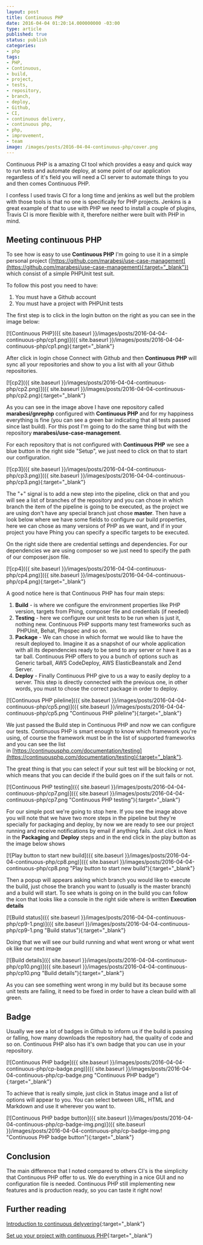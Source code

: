 ```yaml
---
layout: post
title: Continuous PHP
date: 2016-04-04 01:20:14.000000000 -03:00
type: article
published: true
status: publish
categories:
- php
tags:
- PHP,
- Continuous,
- build,
- project,
- tests,
- repository,
- branch,
- deploy,
- Github,
- CI,
- continuous delivery,
- continuous php,
- php,
- improvement,
- team
image: /images/posts/2016-04-04-continuous-php/cover.png
---
```


Continuous PHP is a amazing CI tool which provides a easy and quick way to run tests and automate deploy, at some point
of our application regardless of it's field you will need a CI server to automate things to you and then comes Continuous PHP.

I confess I used travis CI for a long time and jenkins as well but the problem with those tools is that no one is
specifically for PHP projects. Jenkins is a great example of that to use with PHP we need to install a couple of plugins, Travis CI is more flexible with it, therefore neither were built with PHP in mind.

## Meeting continuous PHP

To see how is easy to use **Continuous PHP** I'm going to use it in a simple personal
project ([https://github.com/marabesi/use-case-management](https://github.com/marabesi/use-case-management){:target="_blank"})
which consist of a simple PHPUnit test suit.

To follow this post you need to have:

1. You must have a Github account
2. You must have a project with PHPUnit tests

The first step is to click in the login button on the right as you can see in the image below:

[![Continuous PHP]({{ site.baseurl }}/images/posts/2016-04-04-continuous-php/cp1.png)]({{ site.baseurl }}/images/posts/2016-04-04-continuous-php/cp1.png){:target="_blank"}

After click in login chose Connect with Github and then **Continuous PHP** will sync all your repositories and show to you a list with all your Github repositories.

[![cp2]({{ site.baseurl }}/images/posts/2016-04-04-continuous-php/cp2.png)]({{ site.baseurl }}/images/posts/2016-04-04-continuous-php/cp2.png){:target="_blank"}

As you can see in the image above I have one repository called **marabesi/gnrephp** configured with **Continuous PHP**
and for my happiness everything is fine (you can see a green bar indicating that all tests passed since last build). For
this post I'm going to do the same thing but with the repository **marabesi/use-case-management**.

For each repository that is not configured with **Continuous PHP** we see a blue button in the right side "Setup", we just need to click on that to start our configuration.

[![cp3]({{ site.baseurl }}/images/posts/2016-04-04-continuous-php/cp3.png)]({{ site.baseurl }}/images/posts/2016-04-04-continuous-php/cp3.png){:target="_blank"}

The "+" signal is to add a new step into the pipeline, click on that and you will see a list of branches of the
repository and you can chose in which branch the item of the pipeline is going to be executed, as the project we are
using don't have any special branch just chose **master**. Then have a look below where we have some fields to configure
our build properties, here we can chose as many versions of PHP as we want, and if in your project you have Phing you can specify a specific targets to be executed.

On the right side there are credential settings and dependencies. For our dependencies we are using composer so we just
need to specify the path of our composer.json file.

[![cp4]({{ site.baseurl }}/images/posts/2016-04-04-continuous-php/cp4.png)]({{ site.baseurl }}/images/posts/2016-04-04-continuous-php/cp4.png){:target="_blank"}

A good notice here is that Continuous PHP has four main steps:

1. **Build** - is where we configure the environment properties like PHP version, targets from Phing, composer file and
credentials (if needed)
2. **Testing** - here we configure our unit tests to be run when is just it, nothing new. Continuous PHP supports many
test frameworks such as  PHPUnit, Behat, Phpspec and so on.
3. **Package** - We can chose in which format we would like to have the result deployed to. Imagine it as a snapshot of
our whole application with all its dependencies ready to be send to any server or have it as a tar ball. Continuous PHP
offers to you a bunch of options such as Generic tarball, AWS CodeDeploy, AWS ElasticBeanstalk and Zend Server.
4. **Deploy** - Finally Continuous PHP give to us a way to easily deploy to a server. This step is directly connected
with the previous one, in other words, you must to chose the correct package in order to deploy.

[![Continuous PHP pileline]({{ site.baseurl }}/images/posts/2016-04-04-continuous-php/cp5.png)]({{ site.baseurl }}/images/posts/2016-04-04-continuous-php/cp5.png "Continuous PHP pileline"){:target="_blank"}

We just passed the Build step in Continuous PHP and now we can configure our tests. Continuous PHP is smart enough to
know which framework you're using, of course the framework must be in the list of supported frameworks and you can see
the list in [https://continuousphp.com/documentation/testing](https://continuousphp.com/documentation/testing){:target="_blank"}.

The great thing is that you can select if your suit test will be blocking or
not, which means that you can decide if the build goes on if the suit fails or
not.

[![Continuous PHP
testing]({{ site.baseurl }}/images/posts/2016-04-04-continuous-php/cp7.png)]({{ site.baseurl }}/images/posts/2016-04-04-continuous-php/cp7.png "Continuous PHP testing"){:target="_blank"}

For our simple post we're going to stop here. If you see the image above you will note that we have two more steps in
the pipeline but they're specially for packaging and deploy, by now we are ready to see our project running and receive
notifications by email if anything fails. Just click in Next in the **Packaging** and **Deploy** steps and in the end
click in the play button as the image below shows

[![Play button to start new
build]({{ site.baseurl }}/images/posts/2016-04-04-continuous-php/cp8.png)]({{ site.baseurl }}/images/posts/2016-04-04-continuous-php/cp8.png "Play button to start new build"){:target="_blank"}

Then a popup will appears asking which branch you would like to execute the build, just chose the branch you want to
(usually is the master branch) and a build will start. To see whats is going on in the build you can follow the icon
that looks like a console in the right side where is written **Execution details**

[![Build status]({{ site.baseurl }}/images/posts/2016-04-04-continuous-php/cp9-1.png)]({{ site.baseurl }}/images/posts/2016-04-04-continuous-php/cp9-1.png "Build status"){:target="_blank"}

Doing that we will see our build running and what went wrong or what went ok like our next image

[![Build details]({{ site.baseurl }}/images/posts/2016-04-04-continuous-php/cp10.png)]({{ site.baseurl }}/images/posts/2016-04-04-continuous-php/cp10.png "Build details"){:target="_blank"}

As you can see something went wrong in my build but its because some unit tests are failing, it need to be fixed in order to have a clean build with all green.

## Badge

Usually we see a lot of badges in Github to inform us if the build is passing or falling, how many downloads the
repository had, the quality of code and so on. Continuous PHP also has it's own badge that you can use in your
repository.

[![Continuous PHP
badge]({{ site.baseurl }}/images/posts/2016-04-04-continuous-php/cp-badge.png)]({{ site.baseurl }}/images/posts/2016-04-04-continuous-php/cp-badge.png "Continuous PHP badge"){:target="_blank"}

To achieve that is really simple, just click in Status image and a list of options will appear to you. You can select
between URL, HTML and Markdown and use it wherever you want to.

[![Continuous PHP badge
button]({{ site.baseurl }}/images/posts/2016-04-04-continuous-php/cp-badge-img.png)]({{ site.baseurl }}/images/posts/2016-04-04-continuous-php/cp-badge-img.png "Continuous PHP badge button"){:target="_blank"}

## Conclusion

The main difference that I noted compared to others CI's is the simplicity that
Continuous PHP offer to us. We do everything in a nice GUI and no configuration
file is needed. Continuous PHP still implementing new features and is production
ready, so you can taste it right now!

## Further reading

[Introduction to continuous delyvering](https://continuousphp.com/tutorial/introduction-continuous-delivery){:target="_blank"}

[Set uo your project with continuous
PHP](https://continuousphp.com/tutorial/create-and-set-up-your-project-on-continuousphp){:target="_blank"}
